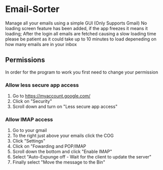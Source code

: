 # Email-Sorter
Manage all your emails using a simple GUI (Only Supports Gmail)
No loading screen feature has been added, if the app freezes it means it loading; After the login all emails are fetched causing a slow loading time please be patient as it could take up to 10 minutes to load depeneding on how many emails are in your inbox

## Permissions
In order for the program to work you first need to change your permission

### Allow less secure app access
1) Go to https://myaccount.google.com/
2) Click on "Security"
3) Scroll down and turn on "Less secure app access"

### Allow IMAP access
1) Go to your gmail
2) To the right just above your emails click the COG
3) Click "Settings"
4) Click on "Fowarding and POP/IMAP
5) Scroll down the bottom and click "Enable IMAP"
6) Select "Auto-Expunge off - Wait for the client to update the server"
7) Finally select "Move the message to the Bin"
